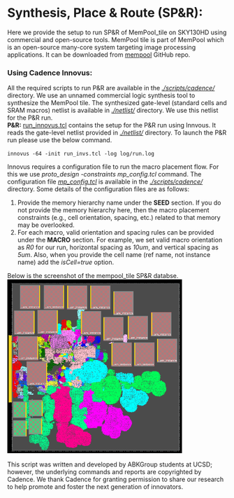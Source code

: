 # **Synthesis, Place & Route (SP&R):**  
Here we provide the setup to run SP&R of MemPool_tile on SKY130HD using commercial and open-source tools. MemPool tile is part of MemPool which is an open-source many-core system targeting image processing applications. It can be downloaded from [mempool](https://github.com/pulp-platform/mempool) GitHub repo.

### **Using Cadence Innovus:**
All the required scripts to run P\&R are available in the [*./scripts/cadence/*](./scripts/cadence/) directory. 
We use an unnamed commercial logic synthesis tool to synthesize the MemPool tile. The synthesized gate-level (standard cells and SRAM macros) netlist is available in [*./netlist/*](./netlist/) directory. We use this netlist for the P&R run.  
**P\&R:** [run_innovus.tcl](./scripts/cadence/run_invs.tcl) contains the setup for the P&R run using Innvous. It reads the gate-level netlist provided in [*./netlist/*](./netlist/) directory. To launch the P\&R run please use the below command.  
```
innovus -64 -init run_invs.tcl -log log/run.log
```  
Innovus requires a configuration file to run the macro placement flow. For this we use *proto_design -constraints mp_config.tcl* command. The configuration file [*mp_config.tcl*](./scripts/cadence/mp_config.tcl) is available in the [*./scripts/cadence/*](./scripts/cadence/) directory. Some details of the configuration files are as follows:
1. Provide the memory hierarchy name under the **SEED** section. If you do not provide the memory hierarchy here, then the macro placement constraints (e.g., cell orientation, spacing, etc.) related to that memory may be overlooked.
2. For each macro, valid orientation and spacing rules can be provided under the **MACRO** section. For example, we set valid macro orientation as *R0* for our run, horizontal spacing as *10um*, and vertical spacing as *5um*. Also, when you provide the cell name (ref name, not instance name) add the *isCell=true* option.
  
Below is the screenshot of the mempool_tile SP\&R databse.  
<img src="./screenshots/mempool_tile_Innovus.png" alt="mempool_tile_invs" width="400"/>


This script was written and developed by ABKGroup students at UCSD; however, the underlying commands and reports are copyrighted by Cadence. We thank Cadence for granting permission to share our research to help promote and foster the next generation of innovators.

<!--
### **Using OpenROAD-flow-scripts:**
Clone ORFS and build OpenROAD tools following the steps given [here](https://github.com/The-OpenROAD-Project/OpenROAD-flow-scripts). To run SP&R using OpenROAD tools follow the below mentioned steps:  
1. Copy [*./scripts/OpenROAD/mempool_tile.tar.gz*](./scripts/OpenROAD/mempool_tile.tar.gz) directory to *{ORFS Clone Directory}/OpenROAD-flow-scripts/flow/designs/nangate45* area.
2. Use command *tar -xvf mempool_tile.tar.gz* to untar *mempool_tile.tar.gz*. This will generate *mempool_tile* directory which contains all the files required to run SP&R using ORFS.
3. To launch the SP&R job go to the flow directory and use the below command
  ```
  make DESIGN_CONFIG=./designs/nangate45/mempool_tile/config.mk
  ```
Below is the screenshot of the mempool_tile SP\&R database.  
<img src="./screenshots/mempool_tile_ORFS_SPNR.png" alt="mempool_tile_orfs" width="400"/>
-->
